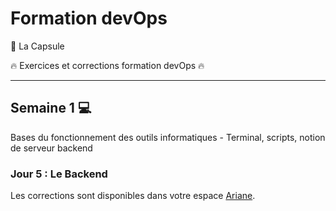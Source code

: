 # Formation devOps

:pill: La Capsule

:fire: Exercices et corrections formation devOps :fire:

---

## Semaine 1 :computer:

Bases du fonctionnement des outils informatiques - Terminal, scripts, notion de serveur backend

### Jour 5 : Le Backend

Les corrections sont disponibles dans votre espace [Ariane](https://ariane.lacapsule.academy).
